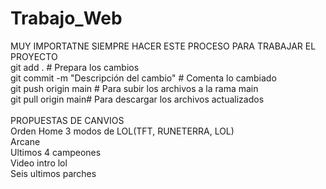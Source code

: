 # Trabajo_Web
MUY IMPORTATNE SIEMPRE HACER ESTE PROCESO PARA TRABAJAR EL PROYECTO <br>
git add . # Prepara los cambios  <br>
git commit -m "Descripción del cambio" # Comenta lo cambiado <br>
git push origin main # Para subir los archivos a la rama main <br>
git pull origin main# Para descargar los archivos actualizados <br>
<br>
PROPUESTAS DE CANVIOS
<br>
Orden Home
3 modos de LOL(TFT, RUNETERRA, LOL)<br>
Arcane<br>
Ultimos 4 campeones<br>
Video intro lol<br>
Seis ultimos parches<br>
